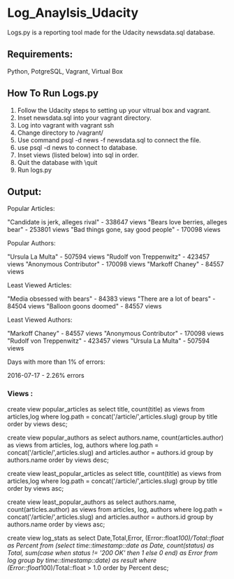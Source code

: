 # Log_Anaylsis_Udacity

Logs.py is a reporting tool made for the Udacity newsdata.sql database.


## Requirements:
Python,
PotgreSQL,
Vagrant,
Virtual Box

## How To Run Logs.py

1. Follow the Udacity steps to setting up your vitrual box and vagrant.
2. Inset newsdata.sql into your vagrant directory.
3. Log into vagrant with vagrant ssh
4. Change directory to /vagrant/
5. Use command psql -d news -f newsdata.sql to connect the file.
6. use psql -d news to connect to database.
7. Inset views (listed below) into sql in order.
8. Quit the database with \quit
9. Run logs.py

## Output:
Popular Articles:

"Candidate is jerk, alleges rival" - 338647 views
"Bears love berries, alleges bear" - 253801 views
"Bad things gone, say good people" - 170098 views

Popular Authors:

"Ursula La Multa" - 507594 views
"Rudolf von Treppenwitz" - 423457 views
"Anonymous Contributor" - 170098 views
"Markoff Chaney" - 84557 views

Least Viewed Articles:

"Media obsessed with bears" - 84383 views
"There are a lot of bears" - 84504 views
"Balloon goons doomed" - 84557 views

Least Viewed Authors:

"Markoff Chaney" - 84557 views
"Anonymous Contributor" - 170098 views
"Rudolf von Treppenwitz" - 423457 views
"Ursula La Multa" - 507594 views

Days with more than 1% of errors:

2016-07-17 - 2.26% errors



### Views :

create view popular_articles as
select title, count(title) as views from articles,log
where log.path = concat('/article/',articles.slug)
group by title order by views desc;


create view popular_authors as
select authors.name, count(articles.author) as views from articles, log, authors
where log.path = concat('/article/',articles.slug) and articles.author = authors.id
group by authors.name order by views desc;

create view least_popular_articles as select title, count(title) as views from articles,log where log.path = concat('/article/',articles.slug) group by title order by views asc;

create view least_popular_authors as select authors.name, count(articles.author) as views from articles, log, authors where log.path = concat('/article/',articles.slug) and articles.author = authors.id group by authors.name order by views asc;

create view log_stats as
select Date,Total,Error, (Error::float*100)/Total::float as Percent from
(select time::timestamp::date as Date, count(status) as Total,
sum(case when status != '200 OK' then 1 else 0 end) as Error from log
group by time::timestamp::date) as result
where (Error::float*100)/Total::float > 1.0 order by Percent desc;
